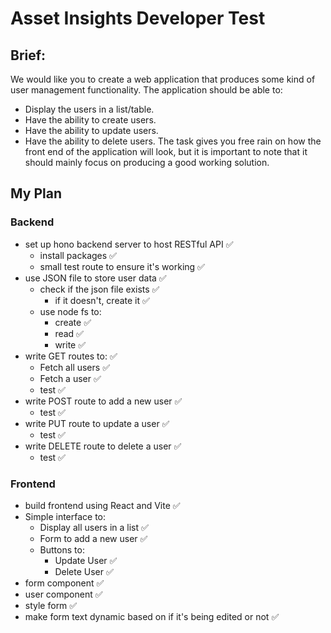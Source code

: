 # Asset Insights Developer Test

## Brief:

We would like you to create a web application that produces some kind of user management functionality. The application should be able to:

- Display the users in a list/table.
- Have the ability to create users.
- Have the ability to update users.
- Have the ability to delete users. The task gives you free rain on how the front end of the application will look, but it is important to note that it should mainly focus on producing a good working solution.

## My Plan

### Backend

- set up hono backend server to host RESTful API ✅
  - install packages ✅
  - small test route to ensure it's working ✅
- use JSON file to store user data ✅
  - check if the json file exists ✅
    - if it doesn't, create it ✅
  - use node fs to:
    - create ✅
    - read ✅
    - write ✅
- write GET routes to: ✅
  - Fetch all users ✅
  - Fetch a user ✅
  - test ✅
- write POST route to add a new user ✅
  - test ✅
- write PUT route to update a user ✅
  - test ✅
- write DELETE route to delete a user ✅
  - test ✅

### Frontend

- build frontend using React and Vite ✅
- Simple interface to:
  - Display all users in a list ✅
  - Form to add a new user ✅
  - Buttons to:
    - Update User ✅
    - Delete User ✅
- form component ✅
- user component ✅
- style form ✅
- make form text dynamic based on if it's being edited or not ✅
